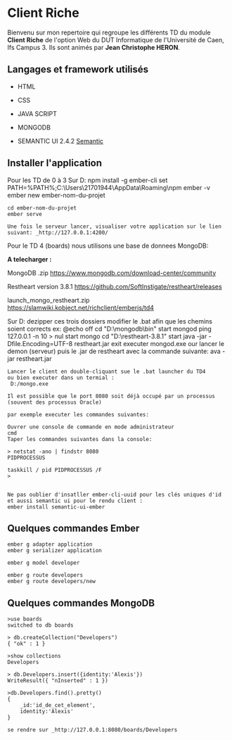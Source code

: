 Client Riche
============

Bienvenu sur mon repertoire qui regroupe les différents TD du module **Client Riche**
de l'option Web du DUT Informatique de l'Université de Caen, Ifs Campus 3.
Ils sont animés par **Jean Christophe HERON**.



Langages et framework utilisés
------------------------------
* HTML
* CSS
* JAVA SCRIPT
* MONGODB

* SEMANTIC UI 2.4.2 
[Semantic](https://semantic-ui.com/)

Installer l'application
-----------------------

Pour les TD de 0 à 3
 Sur D:
	npm install -g ember-cli
	set PATH=%PATH%;C:\Users\21701944\AppData\Roaming\npm
	ember -v
	ember new ember-nom-du-projet

	cd ember-nom-du-projet
	ember serve
	
	Une fois le serveur lancer, visualiser votre application sur le lien suivant: _http://127.0.0.1:4200/
	

	
Pour le TD 4 (boards) nous utilisons une base de donnees MongoDB:

**A telecharger :**

MongoDB  .zip
https://www.mongodb.com/download-center/community 

Restheart version 3.8.1
https://github.com/SoftInstigate/restheart/releases

launch_mongo_restheart.zip
https://slamwiki.kobject.net/richclient/emberjs/td4

Sur D:
	dezipper ces trois dossiers
	modifier le .bat afin que les chemins soient corrects
	ex:
		@echo off
		cd "D:\mongodb\bin"
		start mongod
		ping 127.0.0.1 -n 10 > nul
		start mongo
		cd "D:\restheart-3.8.1"
		start java -jar -Dfile.Encoding=UTF-8 restheart.jar
		exit
	executer mongod.exe our lancer le demon (serveur)
	puis le .jar de restheart avec la commande suivante:
		ava -jar restheart.jar
		
	Lancer le client en double-cliquant sue le .bat launcher du TD4
	ou bien executer dans un termial :
	 D:/mongo.exe

	Il est possible que le port 8080 soit déjà occupé par un processus (souvent des processus Oracle)

	par exemple executer les commandes suivantes:
	
	Ouvrer une console de commande en mode administrateur
	cmd
	Taper les commandes suivantes dans la console:
	
	> netstat -ano | findstr 8080
	PIDPROCESSUS
	
	taskkill / pid PIDPROCESSUS /F
	> 
	 
	 
	Ne pas oublier d'insatller ember-cli-uuid pour les clés uniques d'id
	et aussi semantic ui pour le rendu client :
	ember install semantic-ui-ember
	
Quelques commandes Ember
------------------------

	ember g adapter application
	ember g serializer application
	
	ember g model developer
	
	ember g route developers
	ember g route developers/new

Quelques commandes MongoDB
--------------------------

	>use boards
	switched to db boards

	> db.createCollection("Developers")
	{ "ok" : 1 }
	
	>show collections
	Developers

	> db.Developers.insert({identity:'Alexis'})
	WriteResult({ "nInserted" : 1 })
	
	>db.Developers.find().pretty()
	{
		_id:'id_de_cet_element',
		identity:'Alexis'
	}

	se rendre sur _http://127.0.0.1:8080/boards/Developers













